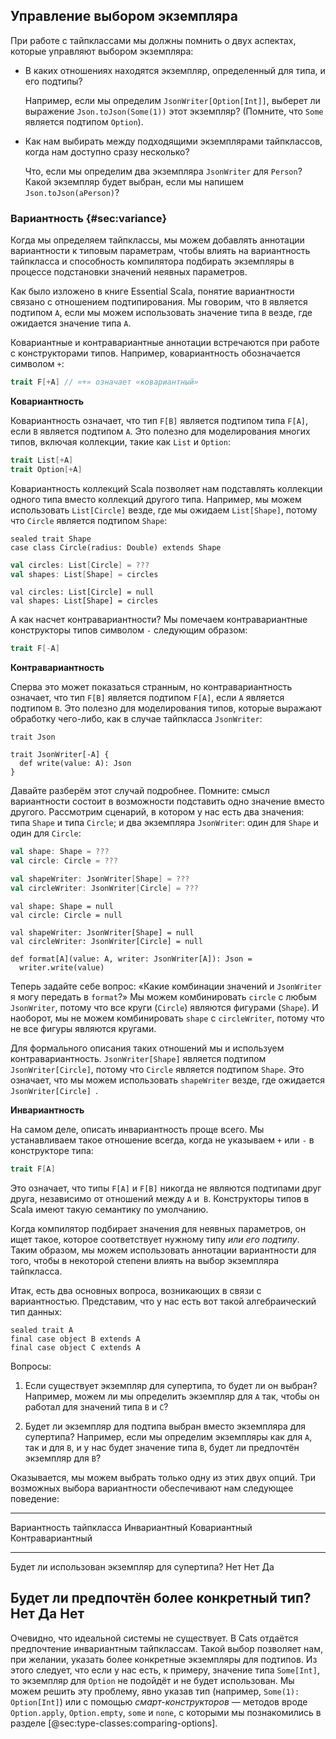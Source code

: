 ## Управление выбором экземпляра

При работе с тайпклассами 
мы должны помнить о двух аспектах, 
которые управляют выбором экземпляра:

 -  В каких отношениях находятся экземпляр, 
    определенный для типа, и его подтипы?

    Например, если мы определим `JsonWriter[Option[Int]]`, 
    выберет ли выражение `Json.toJson(Some(1))` этот экземпляр?
    (Помните, что `Some` является подтипом `Option`).

 -  Как нам выбирать между подходящими экземплярами тайпклассов, 
    когда нам доступно сразу несколько?

    Что, если мы определим два экземпляра `JsonWriter` для `Person`?
    Какой экземпляр будет выбран, 
    если мы напишем `Json.toJson(aPerson)`?

### Вариантность {#sec:variance}

Когда мы определяем тайпклассы,
мы можем добавлять аннотации вариантности к типовым параметрам,
чтобы влиять на вариантность тайпкласса
и способность компилятора подбирать экземпляры
в процессе подстановки значений неявных параметров.

Как было изложено в книге Essential Scala,
понятие вариантности связано с отношением подтипирования.
Мы говорим, что `B` является подтипом `A`,
если мы можем использовать значение типа `B` везде,
где ожидается значение типа `A`.

Ковариантные и контравариантные аннотации
встречаются при работе с конструкторами типов.
Например, ковариантность обозначается символом `+`:

```scala
trait F[+A] // «+» означает «ковариантный»
```

**Ковариантность**

Ковариантность означает, что тип `F[B]`
является подтипом типа `F[A]`, если `B` является подтипом `A`.
Это полезно для моделирования многих типов,
включая коллекции, такие как `List` и `Option`:

```scala
trait List[+A]
trait Option[+A]
```

Ковариантность коллекций Scala позволяет нам
подставлять коллекции одного типа вместо коллекций другого типа.
Например, мы можем использовать `List[Circle]` везде,
где мы ожидаем `List[Shape]`,
потому что `Circle` является подтипом `Shape`:

```tut:book:silent
sealed trait Shape
case class Circle(radius: Double) extends Shape
```

```scala
val circles: List[Circle] = ???
val shapes: List[Shape] = circles
```

```tut:book:invisible
val circles: List[Circle] = null
val shapes: List[Shape] = circles
```

А как насчет контравариантности?
Мы помечаем контравариантные конструкторы типов символом `-` следующим образом:

```scala
trait F[-A]
```

**Контравариантность**

Сперва это может показаться странным, но контравариантность означает,
что тип `F[B]` является подтипом `F[A]`, если `A` является подтипом `B`.
Это полезно для моделирования типов, которые выражают обработку чего-либо, 
как в случае тайпкласса `JsonWriter`:

```tut:book:invisible
trait Json
```

```tut:book
trait JsonWriter[-A] {
  def write(value: A): Json
}
```

Давайте разберём этот случай подробнее.
Помните: смысл вариантности состоит в возможности 
подставить одно значение вместо другого.
Рассмотрим сценарий, в котором у нас есть два значения: 
типа `Shape` и типа `Circle`; 
и два экземпляра `JsonWriter`: один для `Shape` и один для `Circle`:

```scala
val shape: Shape = ???
val circle: Circle = ???

val shapeWriter: JsonWriter[Shape] = ???
val circleWriter: JsonWriter[Circle] = ???
```

```tut:book:invisible
val shape: Shape = null
val circle: Circle = null

val shapeWriter: JsonWriter[Shape] = null
val circleWriter: JsonWriter[Circle] = null
```

```tut:book:silent
def format[A](value: A, writer: JsonWriter[A]): Json =
  writer.write(value)
```

Теперь задайте себе вопрос: 
«Какие комбинации значений и `JsonWriter` я могу передать в `format`?»
Мы можем комбинировать `circle` с любым `JsonWriter`, 
потому что все круги (`Circle`) являются фигурами (`Shape`).
И наоборот, мы не можем комбинировать `shape` с `circleWriter`, 
потому что не все фигуры являются кругами.

Для формального описания таких отношений мы и используем контравариантность.
`JsonWriter[Shape]` является подтипом `JsonWriter[Circle]`, 
потому что `Circle` является подтипом `Shape`.
Это означает, что мы можем использовать `shapeWriter` везде, 
где ожидается `JsonWriter[Circle] `.

**Инвариантность**

На самом деле, описать инвариантность проще всего.
Мы устанавливаем такое отношение всегда,
когда не указываем `+` или `-` в конструкторе типа:

```scala
trait F[A]
```

Это означает, что типы `F[A]` и `F[B]` 
никогда не являются подтипами друг друга, 
независимо от отношений между `A` и` B`.
Конструкторы типов в Scala имеют такую семантику по умолчанию.

Когда компилятор подбирает значения для неявных параметров, 
он ищет такое, которое соответствует нужному типу *или его подтипу*.
Таким образом, мы можем использовать аннотации вариантности для того, 
чтобы в некоторой степени влиять на выбор экземпляра тайпкласса.

Итак, есть два основных вопроса, возникающих в связи с вариантностью.
Представим, что у нас есть вот такой алгебраический тип данных:

```tut:book:silent
sealed trait A
final case object B extends A
final case object C extends A
```

Вопросы:

 1. Если существует экземпляр для супертипа, то будет ли он выбран?
    Например, можем ли мы определить экземпляр для `A` так, 
    чтобы он работал для значений типа `B` и `C`?

 2. Будет ли экземпляр для подтипа 
    выбран вместо экземпляра для супертипа?
    Например, если мы определим экземпляры как для `A`, так и для `B`, 
    и у нас будет значение типа `B`, 
    будет ли предпочтён экземпляр для `B`?

Оказывается, мы можем выбрать только одну из этих двух опций.
Три возможных выбора вариантности обеспечивают нам следующее поведение:

-----------------------------------------------------------------------------------------------
Вариантность тайпкласса                         Инвариантный   Ковариантный   Контравариантный
----------------------------------------------- -------------- -------------- -----------------
Будет ли использован экземпляр для супертипа?   Нет            Нет            Да 

Будет ли предпочтён более конкретный тип?       Нет            Да             Нет
-----------------------------------------------------------------------------------------------

Очевидно, что идеальной системы не существует.
В Cats отдаётся предпочтение инвариантным тайпклассам.
Такой выбор позволяет нам, при желании, 
указать более конкретные экземпляры для подтипов.
Из этого следует, что если у нас есть, к примеру, 
значение типа `Some[Int]`, 
то экземпляр для `Option` не подойдёт и не будет использован.
Мы можем решить эту проблему, 
явно указав тип (например, `Some(1): Option[Int]`) 
или с помощью *смарт-конструкторов* — 
методов вроде `Option.apply`, `Option.empty`, `some` и `none`, 
с которыми мы познакомились в разделе [@sec:type-classes:comparing-options].
